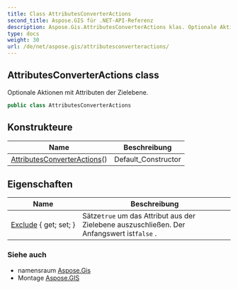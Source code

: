```yaml
---
title: Class AttributesConverterActions
second_title: Aspose.GIS für .NET-API-Referenz
description: Aspose.Gis.AttributesConverterActions klas. Optionale Aktionen mit Attributen der Zielebene.
type: docs
weight: 30
url: /de/net/aspose.gis/attributesconverteractions/
---
```

## AttributesConverterActions class

Optionale Aktionen mit Attributen der Zielebene.

```csharp
public class AttributesConverterActions
```

## Konstrukteure

| Name | Beschreibung |
| --- | --- |
| [AttributesConverterActions](attributesconverteractions/)() | Default_Constructor |

## Eigenschaften

| Name | Beschreibung |
| --- | --- |
| [Exclude](../../aspose.gis/attributesconverteractions/exclude/) { get; set; } | Sätze`true` um das Attribut aus der Zielebene auszuschließen. Der Anfangswert ist`false` . |

### Siehe auch

* namensraum [Aspose.Gis](../../aspose.gis/)
* Montage [Aspose.GIS](../../)


